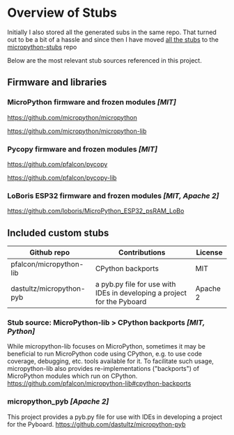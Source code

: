 
# Overview of Stubs

Initially I also stored all the generated subs in the same repo. That turned out to be a bit of a hassle and since then I have moved [all the stubs][all-stubs] to the [micropython-stubs][] repo

Below are the most relevant stub sources referenced in this project.

## Firmware and libraries 

### MicroPython firmware and frozen modules _[MIT]_

https://github.com/micropython/micropython

https://github.com/micropython/micropython-lib

### Pycopy firmware and frozen modules _[MIT]_

https://github.com/pfalcon/pycopy

https://github.com/pfalcon/pycopy-lib

### LoBoris ESP32 firmware and frozen modules _[MIT, Apache 2]_

https://github.com/loboris/MicroPython_ESP32_psRAM_LoBo


## Included custom stubs 

| Github repo                | Contributions                                                           | License |
|----------------------------|-------------------------------------------------------------------------|---------|
| pfalcon/micropython-lib    | CPython backports                                            | MIT |
| dastultz/micropython-pyb   | a pyb.py file for use with IDEs in developing a project for the Pyboard | Apache 2|

### Stub source: MicroPython-lib > CPython backports _[MIT, Python]_

While micropython-lib focuses on MicroPython, sometimes it may be beneficial to run MicroPython code using CPython, e.g. to use code coverage, debugging, etc. tools available for it. To facilitate such usage, micropython-lib also provides re-implementations ("backports") of MicroPython modules which run on CPython. 
https://github.com/pfalcon/micropython-lib#cpython-backports

### micropython_pyb _[Apache 2]_

This project provides a pyb.py file for use with IDEs in developing a project for the Pyboard.
https://github.com/dastultz/micropython-pyb


[stubs-repo]:   https://github.com/Josverl/micropython-stubs
[stubs-repo2]:  https://github.com/BradenM/micropy-stubs
[micropython-stubber]: https://github.com/Josverl/micropython-stubber
[micropython-stubs]: https://github.com/Josverl/micropython-stubs#micropython-stubs
[micropy-cli]: https://github.com/BradenM/micropy-cli
[using-the-stubs]: https://github.com/Josverl/micropython-stubs#using-the-stubs
[demo]:         docs/img/demo.gif	"demo of writing code using the stubs"
[stub processing order]: docs/img/stuborder_pylance.png	"recommended stub processing order"
[naming-convention]: #naming-convention-and-stub-folder-structure
[all-stubs]: https://github.com/Josverl/micropython-stubs/blob/main/firmwares.md
[micropython]: https://github.com/micropython/micropython
[micropython-lib]:  https://github.com/micropython/micropython-lib
[pycopy]: https://github.com/pfalcon/pycopy
[pycopy-lib]: https://github.com/pfalcon/pycopy-lib
[createstubs-flow]: docs/img/createstubs-flow.png
[symlink]: #create-a-symbolic-link

